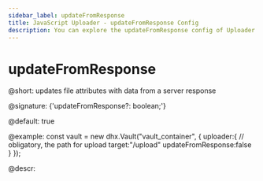 ```yaml
---
sidebar_label: updateFromResponse
title: JavaScript Uploader - updateFromResponse Config 
description: You can explore the updateFromResponse config of Uploader in the documentation of the DHTMLX JavaScript UI library. Browse developer guides and API reference, try out code examples and live demos, and download a free 30-day evaluation version of DHTMLX Suite 7.
---
```


# updateFromResponse

@short:  updates file attributes with data from a server response

@signature: {'updateFromResponse?: boolean;'}

@default: true

@example:
const vault = new dhx.Vault("vault_container", { 
    uploader:{
    	// obligatory, the path for upload
    	target:"/upload"
    	updateFromResponse:false
   	}
});

@descr:
